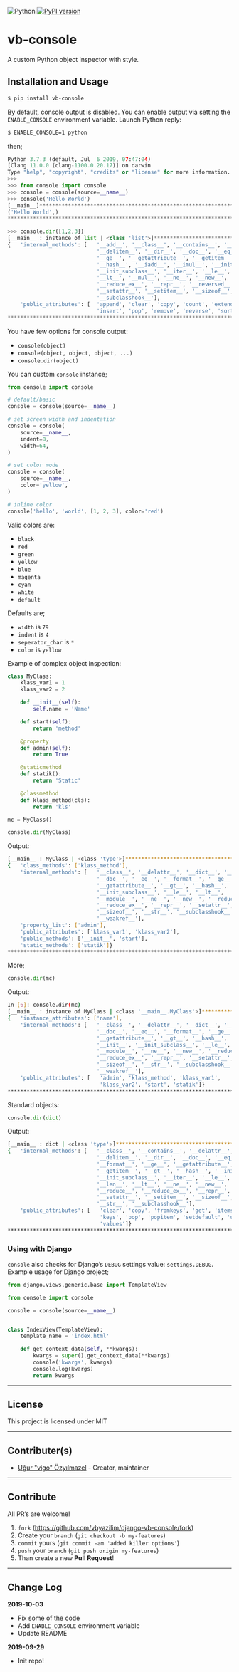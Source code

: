 ![Python](https://img.shields.io/badge/python-3.7.3-green.svg)
[![PyPI version](https://badge.fury.io/py/vb-console.svg)](https://badge.fury.io/py/vb-console)

# vb-console

A custom Python object inspector with style.

## Installation and Usage

```bash
$ pip install vb-console
```

By default, console output is disabled. You can enable output via setting
the `ENABLE_CONSOLE` environment variable. Launch Python reply:

```bash
$ ENABLE_CONSOLE=1 python
```

then;

```python
Python 3.7.3 (default, Jul  6 2019, 07:47:04) 
[Clang 11.0.0 (clang-1100.0.20.17)] on darwin
Type "help", "copyright", "credits" or "license" for more information.
>>> 
>>> from console import console
>>> console = console(source=__name__) 
>>> console('Hello World')
[__main__]*****************************************************************************
('Hello World',)
***************************************************************************************

>>> console.dir([1,2,3])
[__main__ : instance of list | <class 'list'>]*****************************************
{   'internal_methods': [   '__add__', '__class__', '__contains__', '__delattr__', 
                            '__delitem__', '__dir__', '__doc__', '__eq__', '__format__',
                            '__ge__', '__getattribute__', '__getitem__', '__gt__', 
                            '__hash__', '__iadd__', '__imul__', '__init__', 
                            '__init_subclass__', '__iter__', '__le__', '__len__', 
                            '__lt__', '__mul__', '__ne__', '__new__', '__reduce__', 
                            '__reduce_ex__', '__repr__', '__reversed__', '__rmul__', 
                            '__setattr__', '__setitem__', '__sizeof__', '__str__', 
                            '__subclasshook__'],
    'public_attributes': [  'append', 'clear', 'copy', 'count', 'extend', 'index', 
                            'insert', 'pop', 'remove', 'reverse', 'sort']}
***************************************************************************************
```

You have few options for console output:

- `console(object)`
- `console(object, object, object, ...)`
- `console.dir(object)`

You can custom `console` instance;

```python
from console import console

# default/basic
console = console(source=__name__)

# set screen width and indentation
console = console(
    source=__name__,
    indent=8,
    width=64,
)

# set color mode
console = console(
    source=__name__,
    color='yellow',
)

# inline color
console('hello', 'world', [1, 2, 3], color='red')
```

Valid colors are:

- `black`
- `red`
- `green`
- `yellow`
- `blue`
- `magenta`
- `cyan`
- `white`
- `default`

Defaults are;

- `width` is `79`
- `indent` is `4`
- `seperator_char` is `*`
- `color` is `yellow`

Example of complex object inspection:

```python
class MyClass:
    klass_var1 = 1
    klass_var2 = 2

    def __init__(self):
        self.name = 'Name'

    def start(self):
        return 'method'

    @property
    def admin(self):
        return True

    @staticmethod
    def statik():
        return 'Static'

    @classmethod
    def klass_method(cls):
        return 'kls'

mc = MyClass()

console.dir(MyClass)
```

Output:

```bash
[__main__ : MyClass | <class 'type'>]*******************************************
{   'class_methods': ['klass_method'],
    'internal_methods': [   '__class__', '__delattr__', '__dict__', '__dir__',
                            '__doc__', '__eq__', '__format__', '__ge__',
                            '__getattribute__', '__gt__', '__hash__',
                            '__init_subclass__', '__le__', '__lt__',
                            '__module__', '__ne__', '__new__', '__reduce__',
                            '__reduce_ex__', '__repr__', '__setattr__',
                            '__sizeof__', '__str__', '__subclasshook__',
                            '__weakref__'],
    'property_list': ['admin'],
    'public_attributes': ['klass_var1', 'klass_var2'],
    'public_methods': ['__init__', 'start'],
    'static_methods': ['statik']}
*******************************************************************************
```

More;

```python
console.dir(mc)
```

Output:

```bash
In [6]: console.dir(mc)                                                         
[__main__ : instance of MyClass | <class '__main__.MyClass'>]*******************
{   'instance_attributes': ['name'],
    'internal_methods': [   '__class__', '__delattr__', '__dict__', '__dir__',
                            '__doc__', '__eq__', '__format__', '__ge__',
                            '__getattribute__', '__gt__', '__hash__',
                            '__init__', '__init_subclass__', '__le__', '__lt__',
                            '__module__', '__ne__', '__new__', '__reduce__',
                            '__reduce_ex__', '__repr__', '__setattr__',
                            '__sizeof__', '__str__', '__subclasshook__',
                            '__weakref__'],
    'public_attributes': [   'admin', 'klass_method', 'klass_var1',
                             'klass_var2', 'start', 'statik']}
********************************************************************************
```

Standard objects:

```python
console.dir(dict)
```

Output:

```bash
[__main__ : dict | <class 'type'>]**********************************************
{   'internal_methods': [   '__class__', '__contains__', '__delattr__',
                            '__delitem__', '__dir__', '__doc__', '__eq__',
                            '__format__', '__ge__', '__getattribute__',
                            '__getitem__', '__gt__', '__hash__', '__init__',
                            '__init_subclass__', '__iter__', '__le__',
                            '__len__', '__lt__', '__ne__', '__new__',
                            '__reduce__', '__reduce_ex__', '__repr__',
                            '__setattr__', '__setitem__', '__sizeof__',
                            '__str__', '__subclasshook__'],
    'public_attributes': [   'clear', 'copy', 'fromkeys', 'get', 'items',
                             'keys', 'pop', 'popitem', 'setdefault', 'update',
                             'values']}
********************************************************************************
```

### Using with Django

`console` also checks for Django’s `DEBUG` settings value: `settings.DEBUG`.
Example usage for Django project;

```python
from django.views.generic.base import TemplateView

from console import console

console = console(source=__name__)


class IndexView(TemplateView):
    template_name = 'index.html'

    def get_context_data(self, **kwargs):
        kwargs = super().get_context_data(**kwargs)
        console('kwargs', kwargs)
        console.log(kwargs)
        return kwargs
```

---

## License

This project is licensed under MIT

---

## Contributer(s)

* [Uğur "vigo" Özyılmazel](https://github.com/vigo) - Creator, maintainer

---

## Contribute

All PR’s are welcome!

1. `fork` (https://github.com/vbyazilim/django-vb-console/fork)
1. Create your `branch` (`git checkout -b my-features`)
1. `commit` yours (`git commit -am 'added killer options'`)
1. `push` your `branch` (`git push origin my-features`)
1. Than create a new **Pull Request**!

---

## Change Log

**2019-10-03**

- Fix some of the code
- Add `ENABLE_CONSOLE` environment variable
- Update README

**2019-09-29**

- Init repo!
